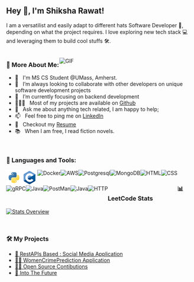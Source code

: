 ## Hey 👋, I'm Shiksha Rawat!

I am a versatilist and easily adapt to different hats Software Developer 🤖, depending on what the project requires. I love exploring new tech stack 💻 and leveraging them to build cool stuffs 🛠️. 
<br/>
<br/>

<img align="right" alt="GIF" src="https://raw.githubusercontent.com/rahul-jha98/rahul-jha98/main/techstack.gif" width="360px"/>
  
### 🧐 More About Me:

- 🔭 &nbsp; I'm MS CS Student @UMass, Amherst. 
- 🤝 &nbsp; I’m always looking to collaborate with other developers on unique software development projects
- 🌱 &nbsp; I’m currently focusing on backend development 
- 👨🏻‍💻 &nbsp; Most of my projects are available on [Github](https://github.com/shiksha11?tab=repositories)
- 💬 &nbsp; Ask me about anything tech related, I am happy to help;
- 📫 &nbsp; Feel free to ping me on [LinkedIn](https://www.linkedin.com/in/shiksharawat/)
- 📝 &nbsp; Checkout my [Resume](https://drive.google.com/file/d/1PIvkQbmjPY1vNm4R3o8Bw7WEZOr67DKJ/view?usp=sharing)
- 📚 &nbsp; When I am free, I read fiction novels. 

<br>

### 🔨 Languages and Tools:
<a href="https://www.python.org" target="_blank"><img align="left" alt="Python" height ="42px" src="https://raw.githubusercontent.com/github/explore/80688e429a7d4ef2fca1e82350fe8e3517d3494d/topics/python/python.png"></a>
<a href="https://www.java.com" target="_blank"><img align="left" alt="Java" height ="42px" src="https://raw.githubusercontent.com/github/explore/f3e22f0dca2be955676bc70d6214b95b13354ee8/topics/c/c.png"></a>
<a href="https://www.docker.com/" target="_blank"><img align="left" alt="Docker" height ="42px" src="https://user-images.githubusercontent.com/25181517/117207330-263ba280-adf4-11eb-9b97-0ac5b40bc3be.png"></a>
<a href="https://aws.amazon.com/pm/ec2/?trk=36c6da98-7b20-48fa-8225-4784bced9843&sc_channel=ps&sc_campaign=acquisition&sc_medium=ACQ-P|PS-GO|Brand|Desktop|SU|Compute|EC2|US|EN|Text&s_kwcid=AL!4422!3!467723097970!e!!g!!aws%20ec2&ef_id=Cj0KCQjwxb2XBhDBARIsAOjDZ35BpjGwOQvbmyPLuqosCKybhLDmWq_rzYE3ikdXST0pFuUl3iJjl4YaAo00EALw_wcB:G:s&s_kwcid=AL!4422!3!467723097970!e!!g!!aws%20ec2" target="_blank"><img align="left" alt="AWS" height ="33px" src="https://user-images.githubusercontent.com/25181517/181717120-3e4236e0-8138-4fe3-810a-5bee03cebe9f.png"></a>
<a href="https://www.postgresql.org/" target="_blank"><img align="left" alt="Postgresql" height ="42px" src="https://user-images.githubusercontent.com/25181517/117208740-bfb78400-adf5-11eb-97bb-09072b6bedfc.png"></a>
<a href="https://www.mongodb.com/" target="_blank"><img align="left" alt="MongoDB" height ="42px" src="https://user-images.githubusercontent.com/25181517/182884177-d48a8579-2cd0-447a-b9a6-ffc7cb02560e.png"></a>
<a href="https://html.com/" target="_blank"><img align="left" alt="HTML" height ="42px" src="https://user-images.githubusercontent.com/25181517/117447535-f00a3a00-af3d-11eb-89bf-45aaf56dbaf1.png"></a>
<a href="https://www.w3schools.com/css/" target="_blank"><img align="left" alt="CSS" height ="42px" src="https://user-images.githubusercontent.com/25181517/117447663-0fa16280-af3e-11eb-8677-bcf8e4f8e298.png"></a>
<a href="https://grpc.io/" target="_blank"><img align="left" alt="gRPC" height ="42px" src="https://user-images.githubusercontent.com/25181517/121258446-3214fb80-c8af-11eb-8db8-cb884a356803.png"></a>
<a href="https://www.java.com" target="_blank"><img align="left" alt="Java" height ="42px" src="https://user-images.githubusercontent.com/25181517/182618508-1b12183b-5398-48d2-92e7-ff0969a22624.png"></a>
<a href="https://www.postman.com/" target="_blank"><img align="left" alt="PostMan" height ="42px" src="https://user-images.githubusercontent.com/25181517/117208135-11134380-adf5-11eb-8878-040fd0f015b2.png"></a>
<a href="https://restfulapi.net/" target="_blank"><img align="left" alt="Java" height ="42px" src="https://user-images.githubusercontent.com/25181517/121258433-2d504780-c8af-11eb-8324-92f1305ded79.png"></a>
<a href="https://www.cloudflare.com/en-gb/learning/ddos/glossary/hypertext-transfer-protocol-http/" target="_blank"><img align="left" alt="HTTP" height ="42px" src="https://user-images.githubusercontent.com/25181517/182618272-390ab138-7b29-44a0-85a2-62633957d815.png"></a>

<br>

### 📊 LeetCode Stats
<a href='https://leetcode.com/shiksha11/'>
  
![Stats Overview](https://leetcode.card.workers.dev/shiksha11?theme=auto&font=baloo&extension=null)

</a>

<br>

### 🛠️ My Projects
- <a href="https://github.com/shiksha11/SocialMediaApp-FastAPI">📱 RestAPIs Based : Social Media Application</a> 
- <a href="https://github.com/shiksha11/WomenCrimePrediction">🕵️‍♀️ WomenCrimePrediction Application</a>
- <a href="https://github.com/shiksha11/Open-Source-Contibutions">👩‍💻 Open Source Contibutions </a>
- <a href="https://github.com/shiksha11/blogs"> 🌴 Into The Future </a>
